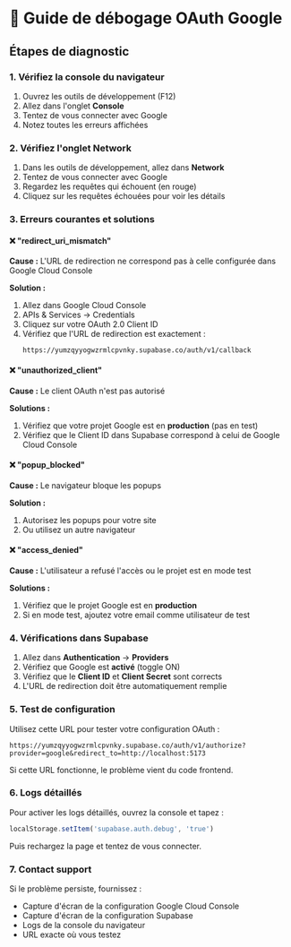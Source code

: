 # 🔧 Guide de débogage OAuth Google

## **Étapes de diagnostic**

### **1. Vérifiez la console du navigateur**
1. Ouvrez les outils de développement (F12)
2. Allez dans l'onglet **Console**
3. Tentez de vous connecter avec Google
4. Notez toutes les erreurs affichées

### **2. Vérifiez l'onglet Network**
1. Dans les outils de développement, allez dans **Network**
2. Tentez de vous connecter avec Google
3. Regardez les requêtes qui échouent (en rouge)
4. Cliquez sur les requêtes échouées pour voir les détails

### **3. Erreurs courantes et solutions**

#### **❌ "redirect_uri_mismatch"**
**Cause :** L'URL de redirection ne correspond pas à celle configurée dans Google Cloud Console

**Solution :**
1. Allez dans Google Cloud Console
2. APIs & Services → Credentials
3. Cliquez sur votre OAuth 2.0 Client ID
4. Vérifiez que l'URL de redirection est exactement :
   ```
   https://yumzqyyogwzrmlcpvnky.supabase.co/auth/v1/callback
   ```

#### **❌ "unauthorized_client"**
**Cause :** Le client OAuth n'est pas autorisé

**Solutions :**
1. Vérifiez que votre projet Google est en **production** (pas en test)
2. Vérifiez que le Client ID dans Supabase correspond à celui de Google Cloud Console

#### **❌ "popup_blocked"**
**Cause :** Le navigateur bloque les popups

**Solution :**
1. Autorisez les popups pour votre site
2. Ou utilisez un autre navigateur

#### **❌ "access_denied"**
**Cause :** L'utilisateur a refusé l'accès ou le projet est en mode test

**Solutions :**
1. Vérifiez que le projet Google est en **production**
2. Si en mode test, ajoutez votre email comme utilisateur de test

### **4. Vérifications dans Supabase**

1. Allez dans **Authentication** → **Providers**
2. Vérifiez que Google est **activé** (toggle ON)
3. Vérifiez que le **Client ID** et **Client Secret** sont corrects
4. L'URL de redirection doit être automatiquement remplie

### **5. Test de configuration**

Utilisez cette URL pour tester votre configuration OAuth :
```
https://yumzqyyogwzrmlcpvnky.supabase.co/auth/v1/authorize?provider=google&redirect_to=http://localhost:5173
```

Si cette URL fonctionne, le problème vient du code frontend.

### **6. Logs détaillés**

Pour activer les logs détaillés, ouvrez la console et tapez :
```javascript
localStorage.setItem('supabase.auth.debug', 'true')
```

Puis rechargez la page et tentez de vous connecter.

### **7. Contact support**

Si le problème persiste, fournissez :
- Capture d'écran de la configuration Google Cloud Console
- Capture d'écran de la configuration Supabase
- Logs de la console du navigateur
- URL exacte où vous testez